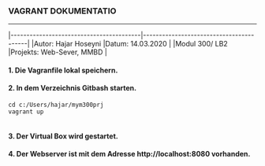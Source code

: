 ### VAGRANT DOKUMENTATIO
---

|-----------------------------------------|-----------------------------------------|
|Autor: Hajar Hoseyni                     |Datum: 14.03.2020                        |
|Modul 300/ LB2                           |Projekts: Web-Sever, MMBD                |

#### 1. Die Vagranfile lokal speichern. 
#### 2. In dem Verzeichnis Gitbash starten.
>   

``` 
cd c:/Users/hajar/mym300prj 
vagrant up 
 
 ```

#### 3. Der Virtual Box wird gestartet. 
#### 4. Der Webserver ist mit dem Adresse http://localhost:8080 vorhanden.
